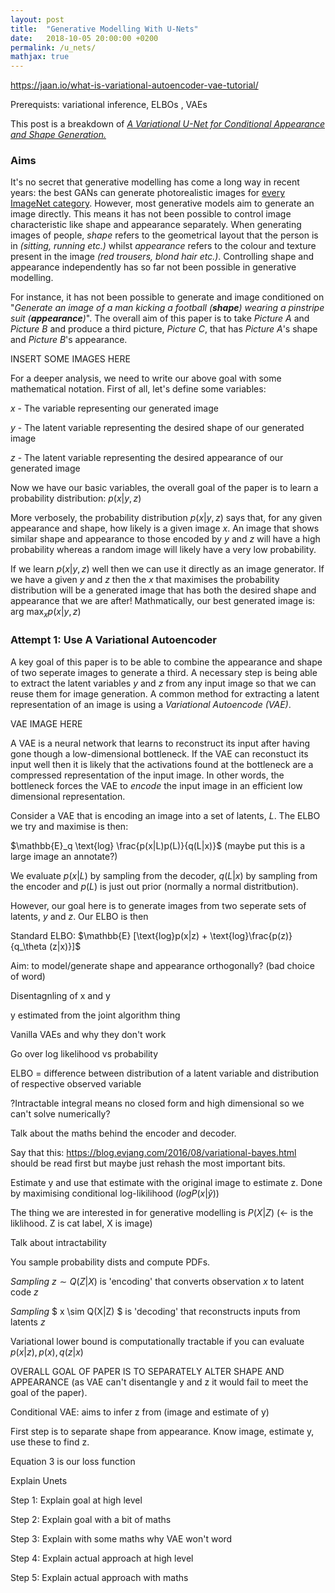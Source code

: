 ```yaml
---
layout: post
title:  "Generative Modelling With U-Nets"
date:   2018-10-05 20:00:00 +0200
permalink: /u_nets/
mathjax: true
---
```


https://jaan.io/what-is-variational-autoencoder-vae-tutorial/

Prerequists: variational inference, ELBOs , VAEs

This post is a breakdown of [*A Variational U-Net for Conditional Appearance and Shape Generation.*](https://arxiv.org/pdf/1804.04694.pdf)

### Aims

It's no secret that generative modelling has come a long way in recent years: the best GANs can generate photorealistic images for [every ImageNet category](https://arxiv.org/pdf/1610.09585.pdf). However, most generative models aim to generate an image directly. This means it has not been possible to control image characteristic like shape and appearance separately. When generating images of people, *shape* refers to the geometrical layout that the person is in *(sitting, running etc.)* whilst *appearance* refers to the colour and texture present in the image *(red trousers, blond hair etc.)*. Controlling shape and appearance independently has so far not been possible in generative modelling.

For instance, it has not been possible to generate and image conditioned on "*Generate an image of a man kicking a football (**shape**) wearing a pinstripe suit (**appearance**)*". The overall aim of this paper is to take *Picture A* and *Picture B* and produce a third picture, *Picture C*, that has *Picture A*'s shape and *Picture B*'s appearance.

INSERT SOME IMAGES HERE

For a deeper analysis, we need to write our above goal with some mathematical notation. First of all, let's define some variables:

$x$ - The variable representing our generated image

$y$ - The latent variable representing the desired shape of our generated image

$z$ - The latent variable representing the desired appearance of our generated image

Now we have our basic variables, the overall goal of the paper is to learn a probability distribution: $p(x|y,z)$

More verbosely, the probability distribution $p(x|y,z)$ says that, for any given appearance and shape, how likely is a given image $x$. An image that shows similar shape and appearance to those encoded by $y$ and $z$ will have a high probability whereas a random image will likely have a very low probability. 

If we learn $p(x|y,z)$ well then we can use it directly as an image generator. If we have a given $y$ and $z$ then the $x$ that maximises the probability distribution will be a generated image that has both the desired shape and appearance that we are after! Mathmatically, our best generated image is: $\text{arg max}_x p(x|y,z)$

### Attempt 1: Use A Variational Autoencoder

A key goal of this paper is to be able to combine the appearance and shape of two seperate images to generate a third. A necessary step is being able to extract the latent variables $y$ and $z$ from any input image so that we can reuse them for image generation. A common method for extracting a latent representation of an image is using a *Variational Autoencode (VAE)*.

VAE IMAGE HERE

A VAE is a neural network that learns to reconstruct its input after having gone though a low-dimensional bottleneck. If the VAE can reconstuct its input well then it is likely that the activations found at the bottleneck are a compressed representation of the input image. In other words, the bottleneck forces the VAE to *encode* the input image in an efficient low dimensional representation.

Consider a VAE that is encoding an image into a set of latents, $L$. The ELBO we try and maximise is then:

$\mathbb{E}_q \text{log} \frac{p(x|L)p(L)}{q(L|x)}$ (maybe put this is a large image an annotate?)

We evaluate $p(x|L)$ by sampling from the decoder, $q(L|x)$ by sampling from the encoder and $p(L)$ is just out prior (normally a normal distritbution).

However, our goal here is to generate images from two seperate sets of latents, $y$ and $z$. Our ELBO is then 





Standard ELBO: $\mathbb{E} [\text{log}p(x|z) + \text{log}\frac{p(z)}{q_\theta (z|x)}]$







Aim: to model/generate shape and appearance orthogonally? (bad choice of word)

Disentagnling of x and y

y estimated from the joint algorithm thing

Vanilla VAEs and why they don't work

Go over log likelihood vs probability

ELBO = difference between distribution of a latent variable and distribution of respective observed variable

?Intractable integral means no closed form and high dimensional so we can't solve numerically?

Talk about the maths behind the encoder and decoder.

Say that this: https://blog.evjang.com/2016/08/variational-bayes.html should be read first but maybe just rehash the most important bits.

Estimate y and use that estimate with the original image to estimate z. Done by maximising conditional log-likilihood ($log P(x|\hat{y})$)

The thing we are interested in for generative modelling is $P(X|Z)$ (<- is the liklihood. Z is cat label, X is image)

Talk about intractability

You sample probability dists and compute PDFs.

*Sampling* $z \sim Q(Z|X)$ is 'encoding' that converts observation $x$ to latent code $z$

*Sampling* $ x \sim Q(X|Z) $ is 'decoding' that reconstructs inputs from latents $z$

Variational lower bound is computationally tractable if you can evaluate $p(x|z), p(x), q(z|x)$ 

OVERALL GOAL OF PAPER IS TO SEPARATELY ALTER SHAPE AND APPEARANCE (as VAE can't disentangle y and z it would fail to meet the goal of the paper).

Conditional VAE: aims to infer z from (image and estimate of y)

First step is to separate shape from appearance. Know image, estimate y, use these to find z.

Equation 3 is our loss function

Explain Unets



Step 1: Explain goal at high level

Step 2: Explain goal with a bit of maths

Step 3: Explain with some maths why VAE won't word

Step 4: Explain actual approach at high level

Step 5: Explain actual approach with maths